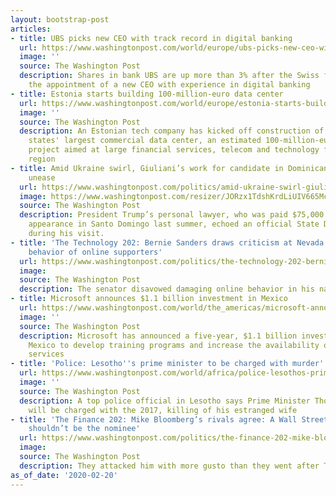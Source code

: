 ```yaml
---
layout: bootstrap-post
articles:
- title: UBS picks new CEO with track record in digital banking
  url: https://www.washingtonpost.com/world/europe/ubs-picks-new-ceo-with-track-record-in-digital-banking/2020/02/20/7f4f331c-53ed-11ea-80ce-37a8d4266c09_story.html
  image: ''
  source: The Washington Post
  description: Shares in bank UBS are up more than 3% after the Swiss firm announced
    the appointment of a new CEO with experience in digital banking
- title: Estonia starts building 100-million-euro data center
  url: https://www.washingtonpost.com/world/europe/estonia-starts-building-100-million-euro-data-center/2020/02/20/ceaf6482-53ec-11ea-80ce-37a8d4266c09_story.html
  image: ''
  source: The Washington Post
  description: An Estonian tech company has kicked off construction of the Baltic
    states' largest commercial data center, an estimated 100-million-euro ($108 million)
    project aimed at large financial services, telecom and technology firms in the
    region
- title: Amid Ukraine swirl, Giuliani’s work for candidate in Dominican Republic caused
    unease
  url: https://www.washingtonpost.com/politics/amid-ukraine-swirl-giulianis-work-for-candidate-in-dominican-republic-caused-unease/2020/02/19/82794c22-4c21-11ea-9b5c-eac5b16dafaa_story.html
  image: https://www.washingtonpost.com/resizer/JORzx1TdshKrdLiUIV665McvUac=/1440x0/smart/arc-anglerfish-washpost-prod-washpost.s3.amazonaws.com/public/FQD6PISPP4I6VFT34B2NGAWH2Q.jpg
  source: The Washington Post
  description: President Trump’s personal lawyer, who was paid $75,000 for a brief
    appearance in Santo Domingo last summer, echoed an official State Department message
    during his visit.
- title: 'The Technology 202: Bernie Sanders draws criticism at Nevada debate for
    behavior of online supporters'
  url: https://www.washingtonpost.com/politics/the-technology-202-bernie-sanders-draws-criticism-at-nevada-debate-for-behavior-of-online-supporters/2020/02/20/3014510d-3aac-4ee1-9657-5070fb315a83_story.html
  image: 
  source: The Washington Post
  description: The senator disavowed damaging online behavior in his name.
- title: Microsoft announces $1.1 billion investment in Mexico
  url: https://www.washingtonpost.com/world/the_americas/microsoft-announces-11-billion-investment-in-mexico/2020/02/20/c156c400-53e8-11ea-80ce-37a8d4266c09_story.html
  image: ''
  source: The Washington Post
  description: Microsoft has announced a five-year, $1.1 billion investment plan in
    Mexico to develop training programs and increase the availability of cloud computing
    services
- title: 'Police: Lesotho''s prime minister to be charged with murder'
  url: https://www.washingtonpost.com/world/africa/police-lesothos-prime-minister-to-be-charged-with-murder/2020/02/20/1c36de9e-53e6-11ea-80ce-37a8d4266c09_story.html
  image: ''
  source: The Washington Post
  description: A top police official in Lesotho says Prime Minister Thomas Thabane
    will be charged with the 2017, killing of his estranged wife
- title: 'The Finance 202: Mike Bloomberg’s rivals agree: A Wall Street billionaire
    shouldn’t be the nominee'
  url: https://www.washingtonpost.com/politics/the-finance-202-mike-bloombergs-rivals-agree-a-wall-street-billionaire-shouldnt-be-the-nominee/2020/02/20/411dabcf-210f-40b9-99bc-1a4658bdee2d_story.html
  image: 
  source: The Washington Post
  description: They attacked him with more gusto than they went after Trump.
as_of_date: '2020-02-20'
---
```


